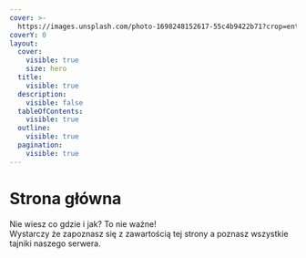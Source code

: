 ```yaml
---
cover: >-
  https://images.unsplash.com/photo-1698248152617-55c4b9422b71?crop=entropy&cs=srgb&fm=jpg&ixid=M3wxOTcwMjR8MHwxfHJhbmRvbXx8fHx8fHx8fDE2OTg4MTI5MDd8&ixlib=rb-4.0.3&q=85
coverY: 0
layout:
  cover:
    visible: true
    size: hero
  title:
    visible: true
  description:
    visible: false
  tableOfContents:
    visible: true
  outline:
    visible: true
  pagination:
    visible: true
---
```


# Strona główna

Nie wiesz co gdzie i jak? To nie ważne! \
Wystarczy że zapoznasz się z zawartością tej strony  a poznasz wszystkie tajniki naszego serwera.

